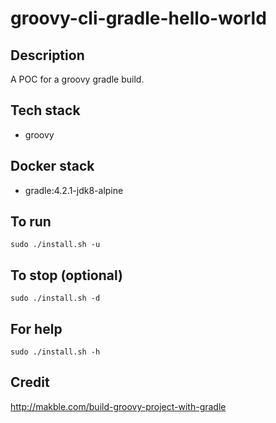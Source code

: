 # groovy-cli-gradle-hello-world

## Description
A POC for a groovy gradle build.

## Tech stack
- groovy

## Docker stack
- gradle:4.2.1-jdk8-alpine

## To run
`sudo ./install.sh -u`

## To stop (optional)
`sudo ./install.sh -d`

## For help
`sudo ./install.sh -h`

## Credit
http://makble.com/build-groovy-project-with-gradle
